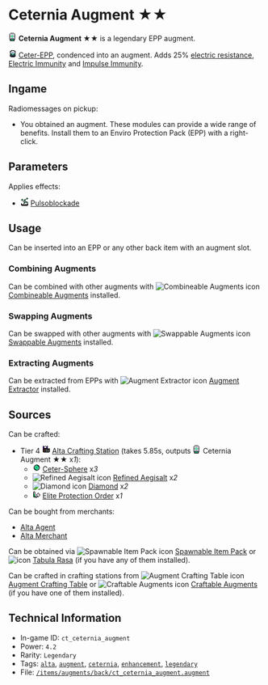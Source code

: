 # Ceternia Augment ★★

<img src="https://raw.githubusercontent.com/Ceterai/Enternia/main/items/augments/back/ct_ceternia_augment.png" alt="Ceternia Augment ★★ icon" loading="lazy" width="auto" height="16px"/> **Ceternia Augment ★★** is a legendary EPP augment.

<img src="https://raw.githubusercontent.com/Ceterai/Enternia/main/items/armors/alta/tier6/ceternia/epp/icon.png" alt="Ceter-EPP icon" loading="lazy" width="auto" height="16px"/> [Ceter-EPP](https://ceterai.github.io/MyEnternia/Wiki/Ceter-EPP), condenced into an augment.
Adds 25% [electric resistance](https://ceterai.github.io/MyEnternia/Wiki/electricresistance), [Electric Immunity](https://ceterai.github.io/MyEnternia/Wiki/ElectricImmunity) and [Impulse Immunity](https://ceterai.github.io/MyEnternia/Wiki/ImpulseImmunity).

## Ingame

Radiomessages on pickup:

- You obtained an augment. These modules can provide a wide range of benefits. Install them to an Enviro Protection Pack (EPP) with a right-click.

## Parameters

Applies effects:

- <img src="https://raw.githubusercontent.com/Ceterai/Enternia/main/stats/effects/ct_impulse_block.png" alt="Pulsoblockade icon" loading="lazy" width="auto" height="16px"/> [Pulsoblockade](https://ceterai.github.io/MyEnternia/Wiki/Pulsoblockade)

## Usage

Can be inserted into an EPP or any other back item with an augment slot.

### Combining Augments

Can be combined with other augments with <img src="https://steamuserimages-a.akamaihd.net/ugc/492401650192978081/D36F8189998DD6C50ADDD04DE064D84870C0A9DE/" alt="Combineable Augments icon" width="16" height="16"/> [Combineable Augments](https://steamcommunity.com/sharedfiles/filedetails/?id=739151610) installed.

### Swapping Augments

Can be swapped with other augments with <img src="https://steamuserimages-a.akamaihd.net/ugc/2356013941929363543/DB06D6F43E428335A3B6E567CC64498DB56C3692/" alt="Swappable Augments icon" width="16" height="16"/> [Swappable Augments](https://steamcommunity.com/sharedfiles/filedetails/?id=2967291460) installed.

### Extracting Augments

Can be extracted from EPPs with <img src="https://steamuserimages-a.akamaihd.net/ugc/170410764603380456/965B40D7069D38F5220D2BED17CFF797F73C775A/" alt="Augment Extractor icon" width="16" height="16"/> [Augment Extractor](https://steamcommunity.com/sharedfiles/filedetails/?id=855668523) installed.

## Sources

Can be crafted:

- Tier 4 ![ ](https://raw.githubusercontent.com/Ceterai/Enternia/main/objects/alta/crafting/crafting_station/icon4.png) [Alta Crafting Station](https://ceterai.github.io/MyEnternia/Wiki/AltaCraftingStation) (takes 5.85s, outputs <img src="https://raw.githubusercontent.com/Ceterai/Enternia/main/items/augments/back/ct_ceternia_augment.png" alt="Ceternia Augment ★★ icon" loading="lazy" width="auto" height="16px"/> Ceternia Augment ★★ x*1*):
  - <img src="https://raw.githubusercontent.com/Ceterai/Enternia/main/items/generic/crafting/alta/cetersphere.png" alt="Ceter-Sphere icon" loading="lazy" width="auto" height="16px"/> [Ceter-Sphere](https://ceterai.github.io/MyEnternia/Wiki/Ceter-Sphere) x*3*
  - <img src="https://starbounder.org/mediawiki/images/a/a0/Refined_Aegisalt.png" alt="Refined Aegisalt icon" loading="lazy" width="13px" height="13px"/> [Refined Aegisalt](https://starbounder.org/Refined_Aegisalt) x*2*
  - <img src="https://starbounder.org/mediawiki/images/e/ea/Diamond.png" alt="Diamond icon" loading="lazy" width="16px" height="16px"/> [Diamond](https://starbounder.org/Diamond) x*2*
  - <img src="https://raw.githubusercontent.com/Ceterai/Enternia/main/codex/alta/datamass/impulse.png" alt="Elite Protection Order icon" loading="lazy" width="auto" height="16px"/> [Elite Protection Order](https://ceterai.github.io/MyEnternia/Wiki/EliteProtectionOrder) x*1*

Can be bought from merchants:

- [Alta Agent](https://ceterai.github.io/MyEnternia/Wiki/AltaAgent)
- [Alta Merchant](https://ceterai.github.io/MyEnternia/Wiki/AltaMerchant)

Can be obtained via <img src="https://raw.githubusercontent.com/Silverfeelin/Starbound-SpawnableItemPack/master/interface/sip/iconSmall.png" alt="Spawnable Item Pack icon" width="18" height="14"/> [Spawnable Item Pack](https://steamcommunity.com/sharedfiles/filedetails/?id=733665104) or <img src="https://steamuserimages-a.akamaihd.net/ugc/263843960696222713/3EC9A7C005541F7D577EBCB8C5736B4EFC9973D6/" alt="icon" width="8" height="12"/> [Tabula Rasa](https://community.playstarbound.com/resources/the-tabula-rasa.3222/) (if you have any of them installed).

Can be crafted in crafting stations from <img src="https://steamuserimages-a.akamaihd.net/ugc/1725415622662508240/E93CFAFD3B8C3CECA31CCAD9D803E03084024897/" alt="Augment Crafting Table icon" width="16" height="16"/> [Augment Crafting Table](https://steamcommunity.com/sharedfiles/filedetails/?id=2131697647) or <img src="https://steamuserimages-a.akamaihd.net/ugc/1860565926560529947/95E90B5B87E61148665672A6BEF957C94ADD0123/" alt="Craftable Augments icon" width="16" height="16"/> [Craftable Augments](https://steamcommunity.com/sharedfiles/filedetails/?id=2828132232) (if you have one of them installed).

## Technical Information

- In-game ID: `ct_ceternia_augment`
- Power: `4.2`
- Rarity: `Legendary`
- Tags: [`alta`](https://ceterai.github.io/MyEnternia/Wiki/Tags/Alta), [`augment`](https://ceterai.github.io/MyEnternia/Wiki/Tags/Augment), [`ceternia`](https://ceterai.github.io/MyEnternia/Wiki/Tags/Ceternia), [`enhancement`](https://ceterai.github.io/MyEnternia/Wiki/Tags/Enhancement), [`legendary`](https://ceterai.github.io/MyEnternia/Wiki/Tags/Legendary)
- File: [`/items/augments/back/ct_ceternia_augment.augment`](https://github.com/Ceterai/Enternia/blob/main/items/augments/back/ct_ceternia_augment.augment)
